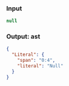 ### Input
```js
null
```

### Output: ast
```json
{
  "Literal": {
    "span": "0:4",
    "literal": "Null"
  }
}
```
